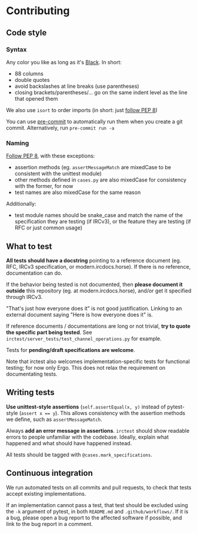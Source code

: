 # Contributing

## Code style

### Syntax

Any color you like as long as it's [Black](https://github.com/psf/black).
In short:

* 88 columns
* double quotes
* avoid backslashes at line breaks (use parentheses)
* closing brackets/parentheses/... go on the same indent level as the line
  that opened them

We also use `isort` to order imports (in short: just
[follow PEP 8](https://www.python.org/dev/peps/pep-0008/#imports))

You can use [pre-commit](https://pre-commit.com/) to automatically run them
when you create a git commit.
Alternatively, run `pre-commit run -a`


### Naming

[Follow PEP 8](https://www.python.org/dev/peps/pep-0008/#naming-conventions),
with these exceptions:

* assertion methods (eg. `assertMessageMatch` are mixedCase to be consistent
  with the unittest module)
* other methods defined in `cases.py` are also mixedCase for consistency with
  the former, for now
* test names are also mixedCase for the same reason

Additionally:

* test module names should be snake\_case and match the name of the
  specification they are testing (if IRCv3), or the feature they are
  testing (if RFC or just common usage)


## What to test

**All tests should have a docstring** pointing to a reference document
(eg. RFC, IRCv3 specification, or modern.ircdocs.horse).
If there is no reference, documentation can do.

If the behavior being tested is not documented, then **please document it
outside** this repository (eg. at modern.ircdocs.horse),
and/or get it specified through IRCv3.

"That's just how everyone does it" is not good justification.
Linking to an external document saying "Here is how everyone does it" is.

If reference documents / documentations are long or not trivial,
**try to quote the specific part being tested**.
See `irctest/server_tests/test_channel_operations.py` for example.

Tests for **pending/draft specifications are welcome**.

Note that irctest also welcomes implementation-specific tests for
functional testing; for now only Ergo.
This does not relax the requirement on documentating tests.


## Writing tests

**Use unittest-style assertions** (`self.assertEqual(x, y)` instead of
pytest-style (`assert x == y`). This allows consistency with the assertion
methods we define, such as `assertMessageMatch`.

Always **add an error message in assertions**.
`irctest` should show readable errors to people unfamiliar with the
codebase.
Ideally, explain what happened and what should have happened instead.

All tests should be tagged with
`@cases.mark_specifications`.


## Continuous integration

We run automated tests on all commits and pull requests, to check that tests
accept existing implementations.

If an implementation cannot pass a test, that test should be excluded using
the `-k` argument of pytest, in both `README.md` and `.github/workflows/`.
If it is a bug, please open a bug report to the affected software if possible,
and link to the bug report in a comment.

